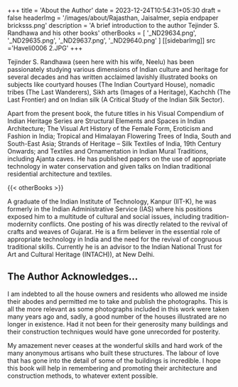 +++
title = 'About the Author'
date = 2023-12-24T10:54:31+05:30
draft = false
headerImg = '/images/about/Rajasthan, Jaisalmer, sepia endpaper bricksss.png'
description = 'A brief introduction to the author Tejinder S. Randhawa and his other books'
otherBooks = [
    '_ND29634.png',
    '_ND29635.png',
    '_ND29637.png',
    '_ND29640.png'
]
[[sidebarImg]]
src ='Haveli0006 2.JPG'
+++

Tejinder S. Randhawa (seen here with his wife, Neelu) has been passionately studying various dimensions of Indian culture and heritage for several decades and has written acclaimed lavishly illustrated books on subjects like courtyard houses (The Indian Courtyard House), nomadic tribes (The Last Wanderers), Sikh arts (Images of a Heritage), Kachchh (The Last Frontier) and on Indian silk (A Critical Study of the Indian Silk Sector).

Apart from the present book, the future titles in his Visual Compendium of Indian Heritage Series are Structural Elements and Spaces in Indian Architecture; The Visual Art History of the Female Form, Eroticism and Fashion in India; Tropical and Himalayan Flowering Trees of India, South and South-East Asia; Strands of Heritage – Silk Textiles of India, 19th Century Onwards; and Textiles and Ornamentation in Indian Mural Traditions, including Ajanta caves. He has published papers on the use of appropriate technology in water conservation and given talks on Indian traditional residential architecture and textiles.

{{< otherBooks >}}

A graduate of the Indian Institute of Technology, Kanpur (IIT-K), he was formerly in the Indian Administrative Service (IAS) where his positions exposed him to a multitude of cultural and social issues, including tradition-modernity conflicts. One posting of his was directly related to the revival of crafts and weaves of Gujarat. He is a firm believer in the essential role of appropriate technology in India and the need for the revival of congruous traditional skills. Currently he is an advisor to the Indian National Trust for Art and Cultural Heritage (INTACH)), at New Delhi.

## The Author Acknowledges&hellip;

I am indebted to all the house owners and residents who allowed me inside their abodes and permitted me to take and publish the photographs. This is all the more relevant as some photographs included in this work were taken many years ago and, sadly, a good number of the houses illustrated are no longer in existence. Had it not been for their generosity many buildings and their construction techniques would have gone unrecorded for posterity.

My amazement never ceases at the wonderful skills and hard work of the many anonymous artisans who built these structures. The labour of love that has gone into the detail of some of the buildings is incredible. I hope this book will help in remembering and promoting their architecture and construction methods, to whatever extent possible.
